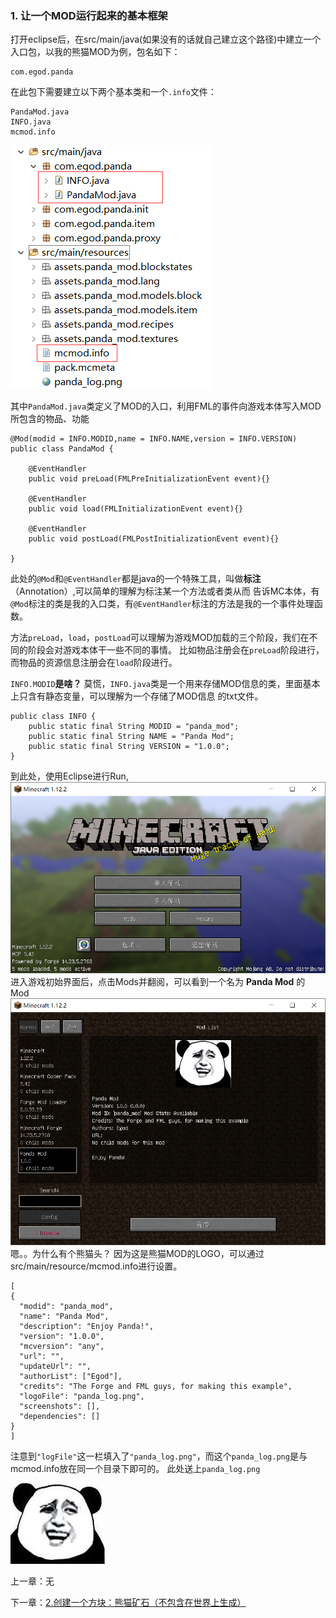 ### 1. 让一个MOD运行起来的基本框架

打开eclipse后，在src/main/java(如果没有的话就自己建立这个路径)中建立一个入口包，以我的熊猫MOD为例，包名如下：
```
com.egod.panda
```
在此包下需要建立以下两个基本类和一个`.info`文件：
```
PandaMod.java
INFO.java
mcmod.info
```
![](F1.bmp)

其中`PandaMod.java`类定义了MOD的入口，利用FML的事件向游戏本体写入MOD所包含的物品、功能
```
@Mod(modid = INFO.MODID,name = INFO.NAME,version = INFO.VERSION)
public class PandaMod {
	
	@EventHandler
	public void preLoad(FMLPreInitializationEvent event){}

	@EventHandler
	public void load(FMLInitializationEvent event){}

	@EventHandler
	public void postLoad(FMLPostInitializationEvent event){}

}
```
此处的`@Mod`和`@EventHandler`都是java的一个特殊工具，叫做**标注**（Annotation）,可以简单的理解为标注某一个方法或者类从而
告诉MC本体，有`@Mod`标注的类是我的入口类，有`@EventHandler`标注的方法是我的一个事件处理函数。

方法`preLoad`，`load`，`postLoad`可以理解为游戏MOD加载的三个阶段，我们在不同的阶段会对游戏本体干一些不同的事情。
比如物品注册会在`preLoad`阶段进行，而物品的资源信息注册会在`load`阶段进行。

`INFO.MODID`**是啥？** 莫慌，`INFO.java`类是一个用来存储MOD信息的类，里面基本上只含有静态变量，可以理解为一个存储了MOD信息
的txt文件。
```
public class INFO {
	public static final String MODID = "panda_mod";
	public static final String NAME = "Panda Mod";
	public static final String VERSION = "1.0.0";
}
```
到此处，使用Eclipse进行Run,
![](F2.bmp)
进入游戏初始界面后，点击Mods并翻阅，可以看到一个名为 **Panda Mod** 的 Mod
![](F3.bmp)
嗯。。为什么有个熊猫头？ 因为这是熊猫MOD的LOGO，可以通过src/main/resource/mcmod.info进行设置。
```
[
{
  "modid": "panda_mod",
  "name": "Panda Mod",
  "description": "Enjoy Panda!",
  "version": "1.0.0",
  "mcversion": "any",
  "url": "",
  "updateUrl": "",
  "authorList": ["Egod"],
  "credits": "The Forge and FML guys, for making this example",
  "logoFile": "panda_log.png",
  "screenshots": [],
  "dependencies": []
}
]
```
注意到`"logFile"`这一栏填入了`"panda_log.png"`，而这个`panda_log.png`是与mcmod.info放在同一个目录下即可的。
此处送上`panda_log.png`

![panda_log.png](panda_log.png)

上一章：无

下一章：[2.创建一个方块：熊猫矿石（不包含在世界上生成）](../CPT2/CPT-2.md)

